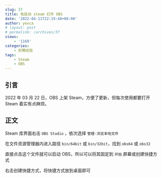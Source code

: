 ```yaml
---
slug: 37
title: 免启动 steam 打开 OBS
date: '2022-04-11T22:19:48+08:00'
author: yexca
# layout: post
# permalink: /archives/37
views:
    - '1169'
categories:
    - 折腾经验
tags:
    - Steam
    - OBS
---
```


## 引言

2022 年 03 月 22 日，OBS 上架 Steam，方便了更新，但每次使用都要打开 Steam 着实有点麻烦。

## 正文

Steam 库界面右击 `OBS Studio` ，依次选择 `管理-浏览本地文件`

在文件资源管理器内进入路径 `bin/64bit` 或 `bin/32bit`，找到 `obs64` 或 `obs32`

直接点击这个文件就可以启动 OBS，所以可以将其固定到 `开始` 屏幕或创建快捷方式

右击创建快捷方式，将快捷方式放到桌面即可
